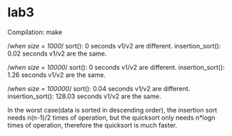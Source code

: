 # lab3
Compilation:
make

/*when size = 1000*/
sort(): 0 seconds
v1/v2 are different.
insertion_sort(): 0.02 seconds
v1/v2 are the same.

/*when size = 10000*/
sort(): 0 seconds
v1/v2 are different.
insertion_sort(): 1.26 seconds
v1/v2 are the same.

/*when size = 100000*/
sort(): 0.04 seconds
v1/v2 are different.
insertion_sort(): 128.03 seconds
v1/v2 are the same.

In the worst case(data is sorted in descending order), the insertion sort needs n(n-1)/2 times of operation,
but the quicksort only needs n*logn times of operation, therefore the quicksort is much faster.
